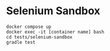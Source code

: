 # Selenium Sandbox

```
docker compose up
docker exec -it [container name] bash
cd tests/selenium-sandbox
gradle test
```

